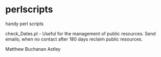 # perlscripts
handy perl scripts

check_Dates.pl  - Useful for the management of public resources. Send emails; when no contact after 180 days reclaim public resources.

Matthew Buchanan Astley
